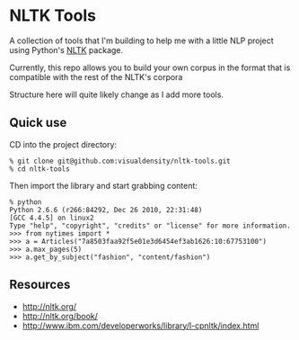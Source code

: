 NLTK Tools
==========

A collection of tools that I'm building to help me with a little NLP project
using Python's [NLTK](http://nltk.org/) package. 

Currently, this repo allows you to build your own corpus in the format that
is compatible with the rest of the NLTK's corpora

Structure here will quite likely change as I add more tools.

Quick use
---------

CD into the project directory:

    % git clone git@github.com:visualdensity/nltk-tools.git
    % cd nltk-tools

Then import the library and start grabbing content:

    % python
    Python 2.6.6 (r266:84292, Dec 26 2010, 22:31:48)
    [GCC 4.4.5] on linux2
    Type "help", "copyright", "credits" or "license" for more information.
    >>> from nytimes import *
    >>> a = Articles("7a8503faa92f5e01e3d6454ef3ab1626:10:67753100")
    >>> a.max_pages(5)
    >>> a.get_by_subject("fashion", "content/fashion")


Resources
---------

  * http://nltk.org/
  * http://nltk.org/book/
  * http://www.ibm.com/developerworks/library/l-cpnltk/index.html

